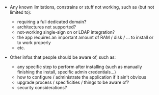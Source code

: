 * Any known limitations, constrains or stuff not working, such as (but not limited to):
    * requiring a full dedicated domain?
    * architectures not supported?
    * not-working single-sign on or LDAP integration?
    * the app requires an important amount of RAM / disk / ... to install or to work properly
    * etc.

* Other infos that people should be aware of, such as:
    * any specific step to perform after installing (such as manually finishing the install, specific admin credentials...)
    * how to configure / administrate the application if it ain't obvious
    * upgrade process / specificities / things to be aware of?
    * security considerations?
